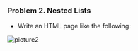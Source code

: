 ### Problem 2. Nested Lists
*	Write an HTML page like the following:

![picture2](https://cloud.githubusercontent.com/assets/3619393/7002607/ee1e65c0-dc55-11e4-966e-2eb85ea38c0d.png)
